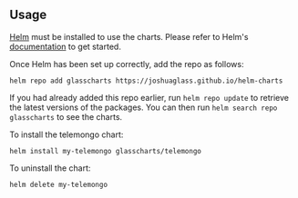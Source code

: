 ## Usage

[Helm](https://helm.sh) must be installed to use the charts.  Please refer to
Helm's [documentation](https://helm.sh/docs) to get started.

Once Helm has been set up correctly, add the repo as follows:

    helm repo add glasscharts https://joshuaglass.github.io/helm-charts

If you had already added this repo earlier, run `helm repo update` to retrieve
the latest versions of the packages.  You can then run `helm search repo
glasscharts` to see the charts.

To install the telemongo chart:

    helm install my-telemongo glasscharts/telemongo

To uninstall the chart:

    helm delete my-telemongo
